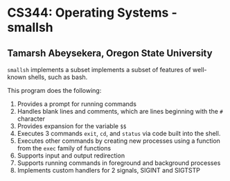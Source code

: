 # CS344: Operating Systems - smallsh
## Tamarsh Abeysekera, Oregon State University

`smallsh` implements a subset implements a subset of features of well-known shells, such as bash.

This program does the following:
1. Provides a prompt for running commands
2. Handles blank lines and comments, which are lines beginning with the `#` character
3. Provides expansion for the variable `$$`
4. Executes 3 commands `exit`, `cd`, and `status` via code built into the shell.
5. Executes other commands by creating new processes using a function from the `exec` family of functions
6. Supports input and output redirection
7. Supports running commands in foreground and background processes
8. Implements custom handlers for 2 signals, SIGINT and SIGTSTP
